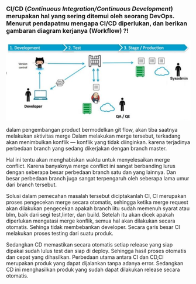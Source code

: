 ### CI/CD (_Continuous Integration/Continuous Development_) merupakan hal yang sering ditemui oleh seorang DevOps. Menurut pendapatmu mengapa CI/CD diperlukan, dan berikan gambaran diagram kerjanya (Workflow) ?!

![ci/cd workflow](https://raw.githubusercontent.com/fembi/dumbway-fembi-isnanto/main/gambar/ci%20cd%20workflow.JPG)

dalam pengembangan product bermodelkan git flow, akan tiba saatnya melakukan aktivitas merge Dalam melakukan merge tersebut, terkadang akan menimbulkan konflik — konflik yang tidak diinginkan. karena terjadinya perbedaan branch yang sedang dikerjakan dengan branch master.

Hal ini tentu akan menghabiskan waktu untuk menyelesaikan merge conflict. Karena banyaknya merge conflict ini sangat berbanding lurus dengan seberapa besar perbedaan branch satu dan yang lainnya. Dan besar perbedaan branch juga sangat terpengaruh oleh seberapa lama umur dari branch tersebut.

Solusi dalam pemecahan masalah tersebut diciptakanlah CI, CI merupakan proses pengecekan merge secara otomatis, sehingga ketika merge request akan dilakukan pengecekan apakah branch iitu sudah memenuh syarat atau blm, baik dari segi test,linter, dan build. Setelah itu akan dicek apakah diperlukan mengatasi merge konflik, semua hal akan dilakukan secara otomatis. Sehinga tidak membebankan developer. Secara garis besar CI melakukan proses testing dari suatu produk.

Sedangkan CD memastikan secara otomatis setiap release yang siap dipakai sudah lulus test dan siap di deploy. Sehingga hasil proses otomatis dan cepat yang dihasilkan. Perbedaan utama antara CI dan CD,CI merupakan produk yang dapat dijalankan tanpa adanya error. Sedangkan CD ini menghasilkan produk yang sudah dapat dilakukan release secara otomatis.